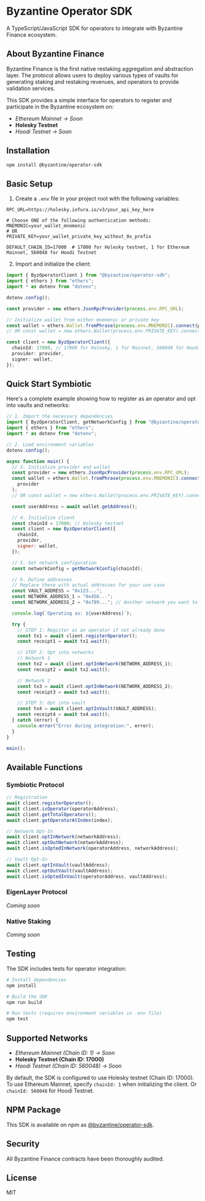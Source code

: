 # Byzantine Operator SDK

A TypeScript/JavaScript SDK for operators to integrate with Byzantine Finance ecosystem.

## About Byzantine Finance

Byzantine Finance is the first native restaking aggregation and abstraction layer. The protocol allows users to deploy various types of vaults for generating staking and restaking revenues, and operators to provide validation services.

This SDK provides a simple interface for operators to register and participate in the Byzantine ecosystem on:

- _Ethereum Mainnet -> Soon_
- **Holesky Testnet**
- _Hoodi Testnet -> Soon_

## Installation

```bash
npm install @byzantine/operator-sdk
```

## Basic Setup

1. Create a `.env` file in your project root with the following variables:

```shell
RPC_URL=https://holesky.infura.io/v3/your_api_key_here

# Choose ONE of the following authentication methods:
MNEMONIC=your_wallet_mnemonic
# OR
PRIVATE_KEY=your_wallet_private_key_without_0x_prefix

DEFAULT_CHAIN_ID=17000  # 17000 for Holesky testnet, 1 for Ethereum Mainnet, 560048 for Hoodi Testnet
```

2. Import and initialize the client:

```typescript
import { ByzOperatorClient } from "@byzantine/operator-sdk";
import { ethers } from "ethers";
import * as dotenv from "dotenv";

dotenv.config();

const provider = new ethers.JsonRpcProvider(process.env.RPC_URL);

// Initialize wallet from either mnemonic or private key
const wallet = ethers.Wallet.fromPhrase(process.env.MNEMONIC).connect(provider);
// OR const wallet = new ethers.Wallet(process.env.PRIVATE_KEY).connect(provider);

const client = new ByzOperatorClient({
  chainId: 17000, // 17000 for Holesky, 1 for Mainnet, 560048 for Hoodi
  provider: provider,
  signer: wallet,
});
```

## Quick Start Symbiotic

Here's a complete example showing how to register as an operator and opt into vaults and networks:

```js
// 1. Import the necessary dependencies
import { ByzOperatorClient, getNetworkConfig } from "@byzantine/operator-sdk";
import { ethers } from "ethers";
import * as dotenv from "dotenv";

// 2. Load environment variables
dotenv.config();

async function main() {
  // 3. Initialize provider and wallet
  const provider = new ethers.JsonRpcProvider(process.env.RPC_URL);
  const wallet = ethers.Wallet.fromPhrase(process.env.MNEMONIC).connect(
    provider
  );
  // OR const wallet = new ethers.Wallet(process.env.PRIVATE_KEY).connect(provider);

  const userAddress = await wallet.getAddress();

  // 4. Initialize client
  const chainId = 17000; // Holesky testnet
  const client = new ByzOperatorClient({
    chainId,
    provider,
    signer: wallet,
  });

  // 5. Get network configuration
  const networkConfig = getNetworkConfig(chainId);

  // 6. Define addresses
  // Replace these with actual addresses for your use case
  const VAULT_ADDRESS = "0x123...";
  const NETWORK_ADDRESS_1 = "0x456...";
  const NETWORK_ADDRESS_2 = "0x789..."; // Another network you want to validate for

  console.log(`Operating as: ${userAddress}`);

  try {
    // STEP 1: Register as an operator if not already done
    const tx1 = await client.registerOperator();
    const receipt1 = await tx1.wait();

    // STEP 2: Opt into networks
    // Network 1
    const tx2 = await client.optInNetwork(NETWORK_ADDRESS_1);
    const receipt2 = await tx2.wait();

    // Network 2
    const tx3 = await client.optInNetwork(NETWORK_ADDRESS_2);
    const receipt3 = await tx3.wait();

    // STEP 3: Opt into vault
    const tx4 = await client.optInVault(VAULT_ADDRESS);
    const receipt4 = await tx4.wait();
  } catch (error) {
    console.error("Error during integration:", error);
  }
}

main();
```

## Available Functions

### Symbiotic Protocol

```js
// Registration
await client.registerOperator();
await client.isOperator(operatorAddress);
await client.getTotalOperators();
await client.getOperatorAtIndex(index);

// Network Opt-In
await client.optInNetwork(networkAddress);
await client.optOutNetwork(networkAddress);
await client.isOptedInNetwork(operatorAddress, networkAddress);

// Vault Opt-In
await client.optInVault(vaultAddress);
await client.optOutVault(vaultAddress);
await client.isOptedInVault(operatorAddress, vaultAddress);
```

### EigenLayer Protocol

_Coming soon_

### Native Staking

_Coming soon_

## Testing

The SDK includes tests for operator integration:

```bash
# Install dependencies
npm install

# Build the SDK
npm run build

# Run tests (requires environment variables in .env file)
npm test
```

## Supported Networks

- _Ethereum Mainnet (Chain ID: 1) -> Soon_
- **Holesky Testnet (Chain ID: 17000)**
- _Hoodi Testnet (Chain ID: 560048) -> Soon_

By default, the SDK is configured to use Holesky testnet (Chain ID: 17000). To use Ethereum Mainnet, specify `chainId: 1` when initializing the client. Or `chainId: 560048` for Hoodi Testnet.

## NPM Package

This SDK is available on npm as [@byzantine/operator-sdk](https://www.npmjs.com/package/@byzantine/operator-sdk).

## Security

All Byzantine Finance contracts have been thoroughly audited.

## License

MIT
